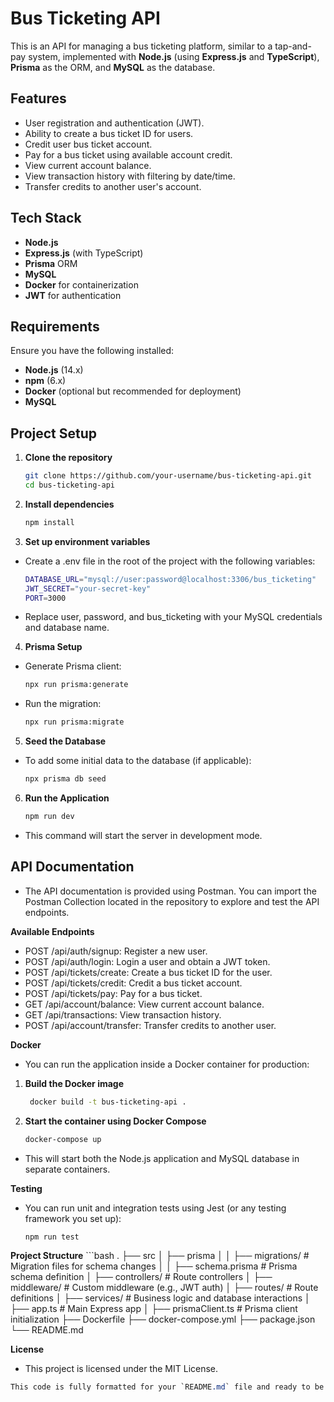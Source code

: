 # Bus Ticketing API

This is an API for managing a bus ticketing platform, similar to a tap-and-pay system, implemented with **Node.js** (using **Express.js** and **TypeScript**), **Prisma** as the ORM, and **MySQL** as the database.

## Features

- User registration and authentication (JWT).
- Ability to create a bus ticket ID for users.
- Credit user bus ticket account.
- Pay for a bus ticket using available account credit.
- View current account balance.
- View transaction history with filtering by date/time.
- Transfer credits to another user's account.

## Tech Stack

- **Node.js**
- **Express.js** (with TypeScript)
- **Prisma** ORM
- **MySQL**
- **Docker** for containerization
- **JWT** for authentication

## Requirements

Ensure you have the following installed:

- **Node.js** (14.x)
- **npm** (6.x)
- **Docker** (optional but recommended for deployment)
- **MySQL**

## Project Setup

1. **Clone the repository**

    ```bash
    git clone https://github.com/your-username/bus-ticketing-api.git
    cd bus-ticketing-api

2. **Install dependencies**
    
    ```bash
    npm install

3. **Set up environment variables**
- Create a .env file in the root of the project with the following variables:
    ```bash
    DATABASE_URL="mysql://user:password@localhost:3306/bus_ticketing"
    JWT_SECRET="your-secret-key"
    PORT=3000
    
- Replace user, password, and bus_ticketing with your MySQL credentials and database name.

4. **Prisma Setup**
 - Generate Prisma client:

    ```bash
    npx run prisma:generate


 - Run the migration:

    ```bash
    npx run prisma:migrate

5. **Seed the Database**
- To add some initial data to the database (if applicable):

    ```bash
    npx prisma db seed
6. **Run the Application**
   ```bash
   npm run dev
- This command will start the server in development mode.

## API Documentation
- The API documentation is provided using Postman. You can import the Postman Collection located in the repository to explore and test the API endpoints.

**Available Endpoints**
- POST /api/auth/signup: Register a new user.
- POST /api/auth/login: Login a user and obtain a JWT token.
- POST /api/tickets/create: Create a bus ticket ID for the user.
- POST /api/tickets/credit: Credit a bus ticket account.
- POST /api/tickets/pay: Pay for a bus ticket.
- GET /api/account/balance: View current account balance.
- GET /api/transactions: View transaction history.
- POST /api/account/transfer: Transfer credits to another user.
 
**Docker**
- You can run the application inside a Docker container for production:

1. **Build the Docker image**
   ```bash
    docker build -t bus-ticketing-api .
2. **Start the container using Docker Compose**
   ```bash
   docker-compose up
- This will start both the Node.js application and MySQL database in separate containers.

**Testing**
- You can run unit and integration tests using Jest (or any testing framework you set up):

    ```bash
    npm run test

**Project Structure**
    ```bash
    .
    ├── src
    │   ├── prisma
    │   │    ├── migrations/   # Migration files for schema changes
    │   │    ├── schema.prisma # Prisma schema definition
    │   ├── controllers/  # Route controllers
    │   ├── middleware/   # Custom middleware (e.g., JWT auth)
    │   ├── routes/       # Route definitions
    │   ├── services/     # Business logic and database interactions
    │   ├── app.ts        # Main Express app
    │   ├── prismaClient.ts # Prisma client initialization
    ├── Dockerfile
    ├── docker-compose.yml
    ├── package.json
    └── README.md

**License**
- This project is licensed under the MIT License.

```css
This code is fully formatted for your `README.md` file and ready to be added to your project